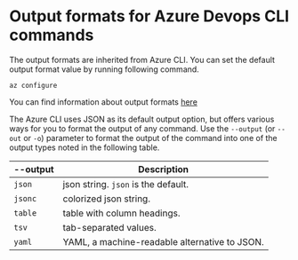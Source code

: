 # Output formats for Azure Devops CLI commands

The output formats are inherited from Azure CLI. You can set the default output format value by running following command.
```
az configure
```
You can find information about output formats [here](https://docs.microsoft.com/en-us/cli/azure/format-output-azure-cli?view=azure-cli-latest)

The Azure CLI uses JSON as its default output option, but offers various ways for you to format the output of any command.  Use the `--output` (or `--out` or `-o`) parameter to format the output of the command into one of the output types noted in the following table. 

--output | Description
---------|-------------------------------
`json`   | json string. `json` is the default.
`jsonc`  | colorized json string.
`table`  | table with column headings.
`tsv`    | tab-separated values.
`yaml`   | YAML, a machine-readable alternative to JSON.
